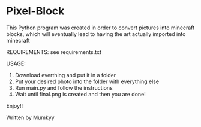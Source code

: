 # Pixel-Block
This Python program was created in order to convert pictures into minecraft blocks, which will eventually lead to having the art actually imported into minecraft

REQUIREMENTS:
see requirements.txt


USAGE:
1. Download everthing and put it in a folder
2. Put your desired photo into the folder with everything else
3. Run main.py and follow the instructions
4. Wait until final.png is created and then you are done!

Enjoy!!

Written by Mumkyy
